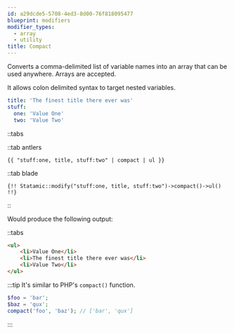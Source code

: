 ```yaml
---
id: a29dcde5-5708-4ed3-8d00-76f818095477
blueprint: modifiers
modifier_types:
  - array
  - utility
title: Compact
---
```

Converts a comma-delimited list of variable names into an array that can be used anywhere. Arrays are accepted.

It allows colon delimited syntax to target nested variables.

```yaml
title: 'The finest title there ever was'
stuff:
  one: 'Value One'
  two: 'Value Two'
```

::tabs

::tab antlers
```antlers
{{ "stuff:one, title, stuff:two" | compact | ul }}
```
::tab blade
```blade
{!! Statamic::modify("stuff:one, title, stuff:two")->compact()->ul() !!}
```
::

Would produce the following output:

::tabs

```html
<ul>
    <li>Value One</li>
    <li>The finest title there ever was</li>
    <li>Value Two</li>
</ul>
```

:::tip
It's similar to PHP's `compact()` function.

```php
$foo = 'bar';
$baz = 'qux';
compact('foo', 'baz'); // ['bar', 'qux']
```
:::
